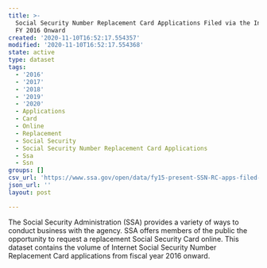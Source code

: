 ```yaml
---
title: >-
  Social Security Number Replacement Card Applications Filed via the Internet -
  FY 2016 Onward
created: '2020-11-10T16:52:17.554357'
modified: '2020-11-10T16:52:17.554368'
state: active
type: dataset
tags:
  - '2016'
  - '2017'
  - '2018'
  - '2019'
  - '2020'
  - Applications
  - Card
  - Online
  - Replacement
  - Social Security
  - Social Security Number Replacement Card Applications
  - Ssa
  - Ssn
groups: []
csv_url: 'https://www.ssa.gov/open/data/fy15-present-SSN-RC-apps-filed-internet.csv'
json_url: ''
layout: post

---
```

The Social Security Administration (SSA) provides a variety of ways to conduct business with the agency. SSA offers members of the public the opportunity to request a replacement Social Security Card online. This dataset contains the volume of Internet Social Security Number Replacement Card applications from fiscal year 2016 onward.
